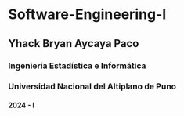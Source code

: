 # Software-Engineering-I
## Yhack Bryan Aycaya Paco
### Ingeniería Estadística e Informática
### Universidad Nacional del Altiplano de Puno
#### 2024 - I
